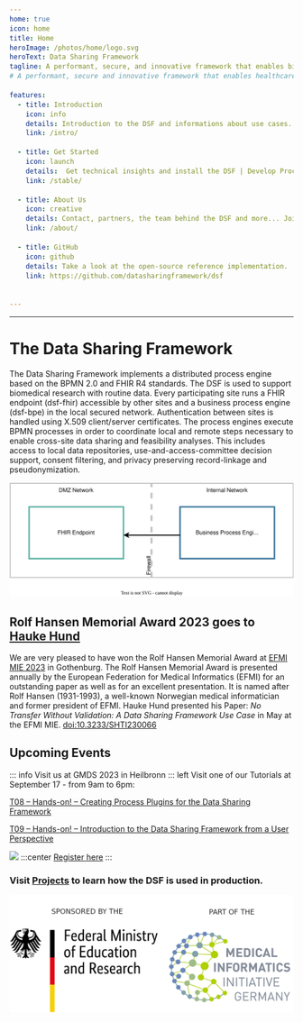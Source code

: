 ```yaml
---
home: true
icon: home
title: Home
heroImage: /photos/home/logo.svg
heroText: Data Sharing Framework
tagline: A performant, secure, and innovative framework that enables biomedical researchers to extract value from routine data. 
# A performant, secure and innovative framework that enables healthcare data exchange across organizational boundaries. 

features:
  - title: Introduction
    icon: info
    details: Introduction to the DSF and informations about use cases. 
    link: /intro/

  - title: Get Started 
    icon: launch
    details:  Get technical insights and install the DSF | Develop Process Plugins.
    link: /stable/

  - title: About Us
    icon: creative
    details: Contact, partners, the team behind the DSF and more... Join our community!
    link: /about/
  
  - title: GitHub
    icon: github
    details: Take a look at the open-source reference implementation.
    link: https://github.com/datasharingframework/dsf


---
```

---
# The Data Sharing Framework
The Data Sharing Framework implements a distributed process engine based on the BPMN 2.0 and FHIR R4 standards. The DSF is used to support biomedical research with routine data. Every participating site runs a FHIR endpoint (dsf-fhir) accessible by other sites and a business process engine (dsf-bpe) in the local secured network. Authentication between sites is handled using X.509 client/server certificates. The process engines execute BPMN processes in order to coordinate local and remote steps necessary to enable cross-site data sharing and feasibility analyses. This includes access to local data repositories, use-and-access-committee decision support, consent filtering, and privacy preserving record-linkage and pseudonymization.

![DSF Architecture](/photos/guideline/introduction/dsf_architecture.svg)

## Rolf Hansen Memorial Award 2023 goes to [Hauke Hund](/about/learnmore/team/)
We are very pleased to have won the Rolf Hansen Memorial Award at [EFMI MIE 2023](https://www.mie2023.org/) in Gothenburg. The Rolf Hansen Memorial Award is presented annually by the European Federation for Medical Informatics (EFMI) for an outstanding paper as well as for an excellent presentation. It is named after Rolf Hansen (1931-1993), a well-known Norwegian medical informatician and former president of EFMI. Hauke Hund presented his Paper: *No Transfer Without Validation: A Data Sharing Framework Use Case* in May at the EFMI MIE. [doi:10.3233/SHTI230066 ](https://ebooks.iospress.nl/doi/10.3233/SHTI230066) 


## Upcoming Events
::: info Visit us at GMDS 2023 in Heilbronn 
::: left
Visit one of our Tutorials at September 17 - from 9am to 6pm:

[T08 – Hands-on! – Creating Process Plugins for the Data Sharing Framework](https://www.gmds2023.de/programm/tutorials/tutorial-08/)

[T09 – Hands-on! – Introduction to the Data Sharing Framework from a User Perspective](https://www.gmds2023.de/programm/tutorials/tutorial-09/)

 <a href="https://www.gmds2023.de/" target="_blank"><img src="/photos/home/gmds2023.jpg" ></a>
:::center
[Register here](https://www.gmds2023.de/registrierung/)
:::

### Visit [Projects](/about/learnmore/projects/) to learn how the DSF is used in production.



<div class="image-container">
    <img src="/photos/learnmore/funding/bmbf-mii.png">
</div>
